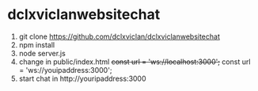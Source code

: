 # dclxviclanwebsitechat

1) git clone https://github.com/dclxviclan/dclxviclanwebsitechat
2) npm install
3) node server.js 
4) change in public/index.html ~~const url = 'ws://localhost:3000';~~ const url = 'ws://youipaddress:3000';
5) start chat in http://youripaddress:3000
